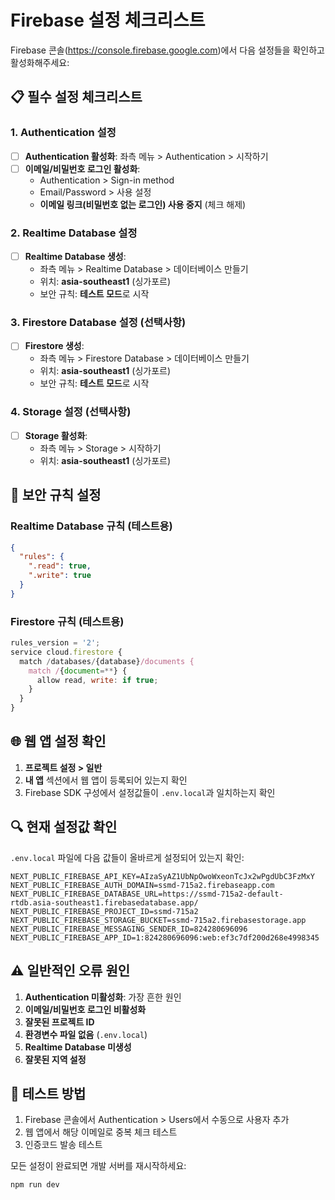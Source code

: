 # Firebase 설정 체크리스트

Firebase 콘솔(https://console.firebase.google.com)에서 다음 설정들을 확인하고 활성화해주세요:

## 📋 **필수 설정 체크리스트**

### **1. Authentication 설정**
- [ ] **Authentication 활성화**: 좌측 메뉴 > Authentication > 시작하기
- [ ] **이메일/비밀번호 로그인 활성화**: 
  - Authentication > Sign-in method
  - Email/Password > 사용 설정
  - **이메일 링크(비밀번호 없는 로그인) 사용 중지** (체크 해제)

### **2. Realtime Database 설정**
- [ ] **Realtime Database 생성**: 
  - 좌측 메뉴 > Realtime Database > 데이터베이스 만들기
  - 위치: **asia-southeast1** (싱가포르)
  - 보안 규칙: **테스트 모드**로 시작

### **3. Firestore Database 설정** (선택사항)
- [ ] **Firestore 생성**: 
  - 좌측 메뉴 > Firestore Database > 데이터베이스 만들기
  - 위치: **asia-southeast1** (싱가포르)
  - 보안 규칙: **테스트 모드**로 시작

### **4. Storage 설정** (선택사항)
- [ ] **Storage 활성화**: 
  - 좌측 메뉴 > Storage > 시작하기
  - 위치: **asia-southeast1** (싱가포르)

## 🔧 **보안 규칙 설정**

### **Realtime Database 규칙** (테스트용)
```json
{
  "rules": {
    ".read": true,
    ".write": true
  }
}
```

### **Firestore 규칙** (테스트용)
```javascript
rules_version = '2';
service cloud.firestore {
  match /databases/{database}/documents {
    match /{document=**} {
      allow read, write: if true;
    }
  }
}
```

## 🌐 **웹 앱 설정 확인**

1. **프로젝트 설정 > 일반**
2. **내 앱** 섹션에서 웹 앱이 등록되어 있는지 확인
3. Firebase SDK 구성에서 설정값들이 `.env.local`과 일치하는지 확인

## 🔍 **현재 설정값 확인**

`.env.local` 파일에 다음 값들이 올바르게 설정되어 있는지 확인:

```
NEXT_PUBLIC_FIREBASE_API_KEY=AIzaSyAZ1UbNpOwoWxeonTcJx2wPgdUbC3FzMxY
NEXT_PUBLIC_FIREBASE_AUTH_DOMAIN=ssmd-715a2.firebaseapp.com
NEXT_PUBLIC_FIREBASE_DATABASE_URL=https://ssmd-715a2-default-rtdb.asia-southeast1.firebasedatabase.app/
NEXT_PUBLIC_FIREBASE_PROJECT_ID=ssmd-715a2
NEXT_PUBLIC_FIREBASE_STORAGE_BUCKET=ssmd-715a2.firebasestorage.app
NEXT_PUBLIC_FIREBASE_MESSAGING_SENDER_ID=824280696096
NEXT_PUBLIC_FIREBASE_APP_ID=1:824280696096:web:ef3c7df200d268e4998345
```

## ⚠️ **일반적인 오류 원인**

1. **Authentication 미활성화**: 가장 흔한 원인
2. **이메일/비밀번호 로그인 비활성화**
3. **잘못된 프로젝트 ID**
4. **환경변수 파일 없음** (`.env.local`)
5. **Realtime Database 미생성**
6. **잘못된 지역 설정**

## 🚀 **테스트 방법**

1. Firebase 콘솔에서 Authentication > Users에서 수동으로 사용자 추가
2. 웹 앱에서 해당 이메일로 중복 체크 테스트
3. 인증코드 발송 테스트

모든 설정이 완료되면 개발 서버를 재시작하세요:
```bash
npm run dev
```

